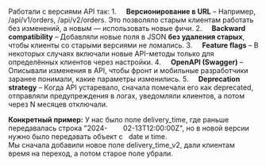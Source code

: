 Работали с версиями API так:
	1.     **Версионирование в URL** – Например, /api/v1/orders, /api/v2/orders. Это позволяло старым клиентам работать без изменений, а новым — использовать новые фичи.
	2.     **Backward compatibility** – Добавляли новые поля в JSON **без удаления старых**, чтобы клиенты со старыми версиями не ломались.
	3.     **Feature flags** – В некоторых случаях включали новые API-методы только для определённых клиентов через настройки.
	4.     **OpenAPI (Swagger)** – Описывали изменения в API, чтобы фронт и мобильные разработчики заранее понимали, какие параметры изменились.
	5.     **Deprecation strategy** – Когда API устаревало, сначала помечали его как deprecated, отправляли предупреждения в логах, уведомляли клиентов, а потом через N месяцев отключали.

**Конкретный пример:**
У нас было поле delivery_time, где раньше передавалась строка "2024-        02-13T12:00:00Z", но в новой версии нужно было передавать объект с   date и time.  
Мы сначала добавили новое поле delivery_time_v2, дали клиентам     время на переход, а потом старое поле убрали.